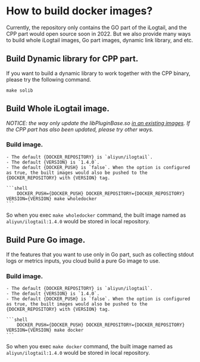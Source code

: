 # How to build docker images?
Currently, the repository only contains the GO part of the iLogtail, and the CPP part would open source soon in 2022. But we also provide many ways to build whole iLogtail images, Go part images, dynamic link library, and etc.


## Build Dynamic library for CPP part.
If you want to build a dynamic library to work together with the CPP binary, please try the following command.
```shell
make solib
```

## Build Whole iLogtail image.
*NOTICE: the way only update the libPluginBase.so [in an existing images](../../../docker/Dockerfile_whole). If the CPP part has also been updated, please try other ways.*

### Build image. 
    - The default {DOCKER_REPOSITORY} is `aliyun/ilogtail`.
    - The default {VERSION} is `1.4.0`.
    - The default {DOCKER_PUSH} is `false`. When the option is configured as true, the built images would also be pushed to the {DOCKER_REPOSITORY} with {VERSION} tag.

    ```shell
        DOCKER_PUSH={DOCKER_PUSH} DOCKER_REPOSITORY={DOCKER_REPOSITORY} VERSION={VERSION} make wholedocker
    ```
   So when you exec `make wholedocker` command, the built image named as `aliyun/ilogtail:1.4.0` would be stored in local repository.


## Build Pure Go image.
If the features that you want to use only in Go part, such as collecting stdout logs or metrics inputs, you cloud build a pure Go image to use.

### Build image.
    - The default {DOCKER_REPOSITORY} is `aliyun/ilogtail`.
    - The default {VERSION} is `1.4.0`.
    - The default {DOCKER_PUSH} is `false`. When the option is configured as true, the built images would also be pushed to the {DOCKER_REPOSITORY} with {VERSION} tag.

    ```shell
        DOCKER_PUSH={DOCKER_PUSH} DOCKER_REPOSITORY={DOCKER_REPOSITORY} VERSION={VERSION} make docker
    ```
So when you exec `make docker` command, the built image named as `aliyun/ilogtail:1.4.0` would be stored in local repository.